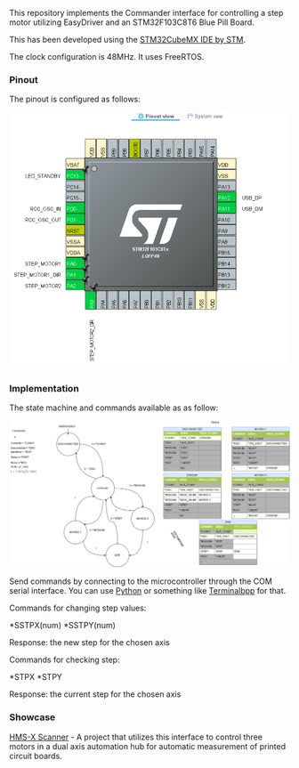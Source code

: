 This repository implements the Commander interface for controlling a step motor utilizing EasyDriver and an STM32F103C8T6 Blue Pill Board. 

This has been developed using the [STM32CubeMX IDE by STM](https://www.st.com/en/development-tools/stm32cubeide.html).

The clock configuration is 48MHz. It uses FreeRTOS.

### Pinout

The pinout is configured as follows:

![pins](./doc/img/pinout.png)

### Implementation

The state machine and commands available as as follow:

![machine](./doc/img/machine.png)

Send commands by connecting to the microcontroller through the COM serial interface.
You can use [Python](https://pyserial.readthedocs.io/en/latest/) or something like [Terminalbpp](https://sites.google.com/site/terminalbpp/) for that.

Commands for changing step values:

*SSTPX(num)
*SSTPY(num)

Response: the new step for the chosen axis 

Commands for checking step:

*STPX
*STPY

Response: the current step for the chosen axis 

### Showcase 

[HMS-X Scanner](https://github.com/lucasgcb/CEM-Scanner-HMS-X) - A project that utilizes this interface to control three motors in a dual axis automation hub for automatic measurement of printed circuit boards.
